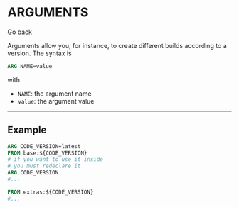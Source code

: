 # ARGUMENTS

[Go back](..#most-used-instructions)

Arguments allow you, for instance, to create different builds according to a version. The syntax is

```dockerfile
ARG NAME=value
```

with

* `NAME`: the argument name
* `value`: the argument value

<hr class="sl">

## Example

```dockerfile
ARG CODE_VERSION=latest
FROM base:${CODE_VERSION}
# if you want to use it inside
# you must redeclare it
ARG CODE_VERSION
#...

FROM extras:${CODE_VERSION}
#...
```